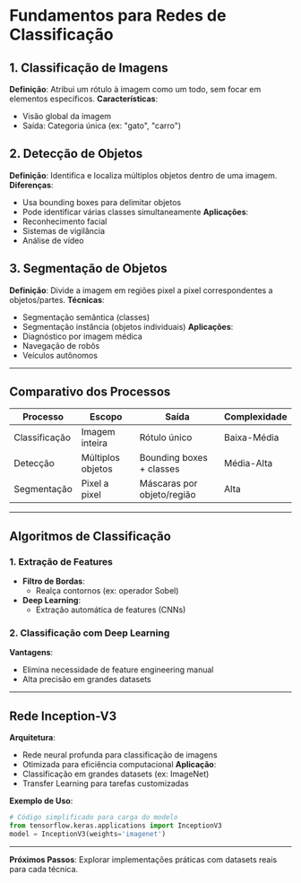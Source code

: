 # Fundamentos para Redes de Classificação

## 1. Classificação de Imagens

**Definição**:
Atribui um rótulo à imagem como um todo, sem focar em elementos específicos.
**Características**:

- Visão global da imagem
- Saída: Categoria única (ex: "gato", "carro")

## 2. Detecção de Objetos

**Definição**:
Identifica e localiza múltiplos objetos dentro de uma imagem.
**Diferenças**:

- Usa bounding boxes para delimitar objetos
- Pode identificar várias classes simultaneamente
  **Aplicações**:
- Reconhecimento facial
- Sistemas de vigilância
- Análise de vídeo

## 3. Segmentação de Objetos

**Definição**:
Divide a imagem em regiões pixel a pixel correspondentes a objetos/partes.
**Técnicas**:

- Segmentação semântica (classes)
- Segmentação instância (objetos individuais)
  **Aplicações**:
- Diagnóstico por imagem médica
- Navegação de robôs
- Veículos autônomos

---

## Comparativo dos Processos

| **Processo**  | **Escopo**        | **Saída**                  | **Complexidade** |
| ------------- | ----------------- | -------------------------- | ---------------- |
| Classificação | Imagem inteira    | Rótulo único               | Baixa-Média      |
| Detecção      | Múltiplos objetos | Bounding boxes + classes   | Média-Alta       |
| Segmentação   | Pixel a pixel     | Máscaras por objeto/região | Alta             |

---

## Algoritmos de Classificação

### 1. Extração de Features

- **Filtro de Bordas**:
  - Realça contornos (ex: operador Sobel)
- **Deep Learning**:
  - Extração automática de features (CNNs)

### 2. Classificação com Deep Learning

**Vantagens**:

- Elimina necessidade de feature engineering manual
- Alta precisão em grandes datasets

---

## Rede Inception-V3

**Arquitetura**:

- Rede neural profunda para classificação de imagens
- Otimizada para eficiência computacional
  **Aplicação**:
- Classificação em grandes datasets (ex: ImageNet)
- Transfer Learning para tarefas customizadas

**Exemplo de Uso**:

```python
# Código simplificado para carga do modelo
from tensorflow.keras.applications import InceptionV3
model = InceptionV3(weights='imagenet')
```

---

**Próximos Passos**:
Explorar implementações práticas com datasets reais para cada técnica.
